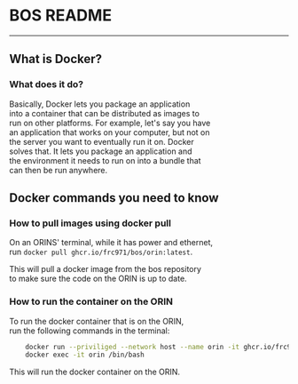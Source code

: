 # BOS README
***
## What is Docker?
###  What does it do? 
Basically, Docker lets you package an application <br>
into a container that can be distributed as images to <br>
run on other platforms. For example, let's say you have <br>
an application that works on your computer, but not on <br>
the server you want to eventually run it on. Docker <br>
solves that. It lets you package an application and <br>
the environment it needs to run on into a bundle that <br>
can then be run anywhere.

## Docker commands you need to know
### How to pull images using docker pull
On an ORINS' terminal, while it has power and ethernet,<br> 
run `docker pull ghcr.io/frc971/bos/orin:latest`.

This will pull a docker image from the bos repository <br>
to make sure the code on the ORIN is up to date.

### How to run the container on the ORIN
To run the docker container that is on the ORIN, <br>
run the following commands in the terminal:
```bash
    docker run --priviliged --network host --name orin -it ghcr.io/frc971/bos/orin:latest
    docker exec -it orin /bin/bash
```
This will run the docker container on the ORIN.
